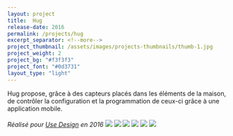 ```yaml
---
layout: project
title:  Hug
release-date: 2016
permalink: /projects/hug
excerpt_separator: <!--more-->
project_thumbnail: /assets/images/projects-thumbnails/thumb-1.jpg
project_weight: 2
project_bg: "#f3f3f3"
project_font: "#0d3731"
layout_type: "light"
---
```

Hug propose, grâce à des capteurs placés dans les éléments de la maison<!--more-->, de contrôler la configuration et la programmation de ceux-ci grâce à une application mobile.
<br/><br/>
*Réalisé pour [Use Design](http://www.use-design.com) en 2016*
![](/assets/images/projects/hug/hug-3.jpg)
![](/assets/images/projects/hug/hug-1.jpg)
![](/assets/images/projects/hug/hug-4.jpg)
![](/assets/images/projects/hug/hug-2.jpg)
![](/assets/images/projects/hug/hug-6.jpg)
![](/assets/images/projects/hug/hug-7.jpg)
